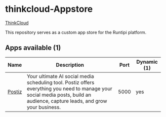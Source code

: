 # thinkcloud-Appstore

[ThinkCloud](https://ThinkCloud.dev)

This repository serves as a custom app store for the Runtipi platform.

## Apps available (1)

| Name                                                                         | Description                                                                                                                                                         | Port      | Dynamic (1) |
| ---------------------------------------------------------------------------- | ------------------------------------------------------------------------------------------------------------------------------------------------------------------- | --------- | ------------- |
| [Postiz](https://postiz.com)                                    | Your ultimate AI social media scheduling tool. Postiz offers everything you need to manage your social media posts, build an audience, capture leads, and grow your business.                                                                                                                        | 5000      | yes           |
